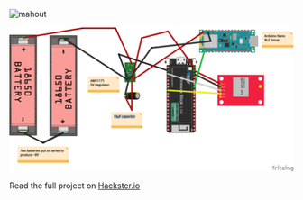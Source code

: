 ![mahout](https://user-images.githubusercontent.com/9275193/97730533-5f443480-1aaa-11eb-8887-c14513366e49.jpg)

![image](https://github.com/just4give/elephant-edge/blob/master/collar_schematic_bb.png)

Read the full project on [Hackster.io](https://www.hackster.io/mithun-das/mahout-save-the-elephants-819b54)


